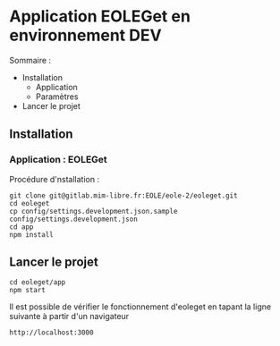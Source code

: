 # Application **EOLEGet** en environnement DEV

Sommaire :

- Installation
  - Application
  - Paramètres
- Lancer le projet

## Installation

### Application : EOLEGet

Procédure d'nstallation :

```
git clone git@gitlab.mim-libre.fr:EOLE/eole-2/eoleget.git
cd eoleget
cp config/settings.development.json.sample config/settings.development.json
cd app
npm install
```

## Lancer le projet

```
cd eoleget/app
npm start
```

Il est possible de vérifier le fonctionnement d'eoleget en tapant la ligne suivante à partir d'un navigateur

```
http://localhost:3000
```

